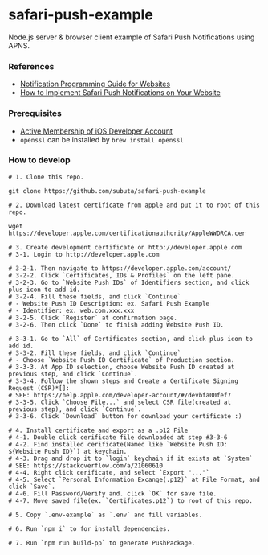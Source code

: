 # safari-push-example
Node.js server &amp; browser client example of Safari Push Notifications using APNS.

### References

- [Notification Programming Guide for Websites](https://developer.apple.com/library/archive/documentation/NetworkingInternet/Conceptual/NotificationProgrammingGuideForWebsites/PushNotifications/PushNotifications.html)
- [How to Implement Safari Push Notifications on Your Website](http://samuli.hakoniemi.net/how-to-implement-safari-push-notifications-on-your-website/)

### Prerequisites

- [Active Membership of iOS Developer Account](https://developer.apple.com/account/#/overview/4579AZ8Q4Z)
- `openssl` can be installed by `brew install openssl`

### How to develop

```
# 1. Clone this repo.

git clone https://github.com/subuta/safari-push-example

# 2. Download latest certificate from apple and put it to root of this repo.

wget https://developer.apple.com/certificationauthority/AppleWWDRCA.cer

# 3. Create development certificate on http://developer.apple.com
# 3-1. Login to http://developer.apple.com

# 3-2-1. Then navigate to https://developer.apple.com/account/
# 3-2-2. Click `Certificates, IDs & Profiles` on the left pane.
# 3-2-3. Go to `Website Push IDs` of Identifiers section, and click plus icon to add id.
# 3-2-4. Fill these fields, and click `Continue`
# - Website Push ID Description: ex. Safari Push Example
# - Identifier: ex. web.com.xxx.xxx
# 3-2-5. Click `Register` at confirmation page.
# 3-2-6. Then click `Done` to finish adding Website Push ID.

# 3-3-1. Go to `All` of Certificates section, and click plus icon to add id.
# 3-3-2. Fill these fields, and click `Continue`
# - Choose `Website Push ID Certificate` of Production section.
# 3-3-3. At App ID selection, choose Website Push ID created at previous step, and click `Continue`.
# 3-3-4. Follow the shown steps and Create a Certificate Signing Request (CSR)*[]:
# SEE: https://help.apple.com/developer-account/#/devbfa00fef7
# 3-3-5. Click `Choose File...` and select CSR file(created at previous step), and click `Continue`.
# 3-3-6. Click `Download` button for download your certificate :)

# 4. Install certificate and export as a .p12 File
# 4-1. Double click cerificate file downloaded at step #3-3-6
# 4-2. Find installed cerificate(Named like `Website Push ID: ${Website Push ID}`) at keychain.
# 4-3. Drag and drop it to `login` keychain if it exists at `System`
# SEE: https://stackoverflow.com/a/21060610
# 4-4. Right click cerificate, and select `Export "..."`
# 4-5. Select `Personal Information Excange(.p12)` at File Format, and click `Save`.
# 4-6. Fill Password/Verify and. click `OK` for save file.
# 4-7. Move saved file(ex. `Certificates.p12`) to root of this repo.

# 5. Copy `.env-example` as `.env` and fill variables.

# 6. Run `npm i` to for install dependencies.

# 7. Run `npm run build-pp` to generate PushPackage.
```
